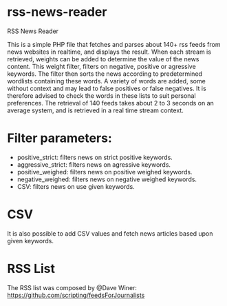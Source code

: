 # rss-news-reader
RSS News Reader

This is a simple PHP file that fetches and parses about 140+ rss feeds from news websites in realtime, and displays the result. When each stream is retrieved, weights can be added to determine the value of the news content. This weight filter, filters on negative, positive or agressive keywords. The filter then sorts the news according to predetermined wordlists containing these words. A variety of words are added, some without context and may lead to false positives or false negatives. It is therefore advised to check the words in these lists to suit personal preferences. The retrieval of 140 feeds takes about 2 to 3 seconds on an average system, and is retrieved in a real time stream context.

# Filter parameters:

- positive_strict: filters news on strict positive keywords.
- aggressive_strict: filters news on agressive keywords.
- positive_weighed: filters news on positive weighed keywords.
- negative_weighed: filters news on negative weighed keywords.
- CSV: filters news on use given keywords.

# CSV
It is also possible to add CSV values and fetch news articles based upon given keywords.

# RSS List

The RSS list was composed by @Dave Winer: https://github.com/scripting/feedsForJournalists
